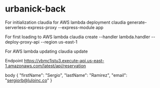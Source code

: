 # urbanick-back

For initialization claudia for AWS lambda deployment
claudia generate-serverless-express-proxy --express-module app

For first loading to AWS lambda
claudia create --handler lambda.handler --deploy-proxy-api --region us-east-1

For AWS lambda updating
claudia update

Endpoint
https://vbmc1istu3.execute-api.us-east-1.amazonaws.com/latest/api/reservation

body
{
	"firstName": "Sergio",
	"lastName": "Ramirez",
	"email": "sergiorb@luloinc.co"
}